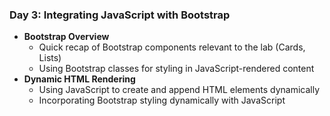 ### Day 3: Integrating JavaScript with Bootstrap

- **Bootstrap Overview**
    - Quick recap of Bootstrap components relevant to the lab (Cards, Lists)
    - Using Bootstrap classes for styling in JavaScript-rendered content
- **Dynamic HTML Rendering**
    - Using JavaScript to create and append HTML elements dynamically
    - Incorporating Bootstrap styling dynamically with JavaScript